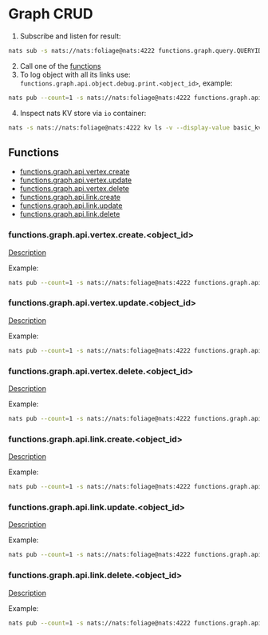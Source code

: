 # Graph CRUD

1. Subscribe and listen for result: 
```sh
nats sub -s nats://nats:foliage@nats:4222 functions.graph.query.QUERYID
```
2. Call one of the [functions](#functions)
3. To log object with all its links use: `functions.graph.api.object.debug.print.<object_id>`, example:
```sh
nats pub --count=1 -s nats://nats:foliage@nats:4222 functions.graph.api.object.debug.print.root "{}"
```
4. Inspect nats KV store via `io` container: 
```sh
nats -s nats://nats:foliage@nats:4222 kv ls -v --display-value basic_kv_store
```

## Functions

- [functions.graph.api.vertex.create](#functionsgraphllapiobjectcreateobject_id) <!-- omit in toc -->
- [functions.graph.api.vertex.update](#functionsgraphllapiobjectupdateobject_id)
- [functions.graph.api.vertex.delete](#functionsgraphllapiobjectdeleteobject_id)
- [functions.graph.api.link.create](#functionsgraphllapilinkcreateobject_id)
- [functions.graph.api.link.update](#functionsgraphllapilinkupdateobject_id)
- [functions.graph.api.link.delete](#functionsgraphllapilinkdeleteobject_id)

### functions.graph.api.vertex.create.<object_id>

[Description](https://pkg.go.dev/github.com/foliagecp/sdk/embedded/graph/crud/#LLAPIObjectCreate)

Example:  
```sh
nats pub --count=1 -s nats://nats:foliage@nats:4222 functions.graph.api.vertex.create.root "{\"payload\":{\"query_id\":\"QUERYID\", \"body\":{\"name\":\"root\"}}}"
```

### functions.graph.api.vertex.update.<object_id>

[Description](https://pkg.go.dev/github.com/foliagecp/sdk/embedded/graph/crud/#LLAPIObjectUpdate)

Example:  
```sh
nats pub --count=1 -s nats://nats:foliage@nats:4222 functions.graph.api.vertex.update.root "{\"payload\":{\"query_id\":\"QUERYID\", \"body\":{\"label\":\"some\"}}}"
```

### functions.graph.api.vertex.delete.<object_id>

[Description](https://pkg.go.dev/github.com/foliagecp/sdk/embedded/graph/crud/#LLAPIObjectDelete)

Example:  
```sh
nats pub --count=1 -s nats://nats:foliage@nats:4222 functions.graph.api.vertex.delete.root "{\"payload\":{\"query_id\":\"QUERYID\"}}"
```

### functions.graph.api.link.create.<object_id>

[Description](https://pkg.go.dev/github.com/foliagecp/sdk/embedded/graph/crud/#LLAPILinkCreate)

Example:  
```sh
nats pub --count=1 -s nats://nats:foliage@nats:4222 functions.graph.api.link.create.root "{\"payload\":{\"query_id\":\"QUERYID\", \"descendant_uuid\":\"a\", \"link_type\": \"type1\", \"link_body\":{\"tags\":[\"t1\", \"t2\"]}}}"
```

### functions.graph.api.link.update.<object_id>

[Description](https://pkg.go.dev/github.com/foliagecp/sdk/embedded/graph/crud/#LLAPILinkUpdate)

Example:  
```sh
nats pub --count=1 -s nats://nats:foliage@nats:4222 functions.graph.api.link.update.root "{\"payload\":{\"query_id\":\"QUERYID\", \"descendant_uuid\":\"a\", \"link_type\": \"type1\", \"link_body\":{\"tags\":[\"t4\"]}}}"
```

### functions.graph.api.link.delete.<object_id>

[Description](https://pkg.go.dev/github.com/foliagecp/sdk/embedded/graph/crud/#LLAPILinkDelete)

Example:  
```sh
nats pub --count=1 -s nats://nats:foliage@nats:4222 functions.graph.api.link.delete.root "{\"payload\":{\"query_id\":\"QUERYID\", \"descendant_uuid\":\"a\", \"link_type\": \"type1\"}}"
```